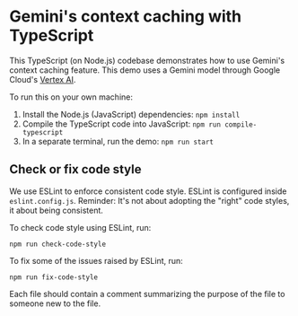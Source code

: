 # Gemini's context caching with TypeScript

This TypeScript (on Node.js) codebase demonstrates how to use Gemini's context caching feature. 
This demo uses a Gemini model through Google Cloud's [Vertex AI](https://cloud.google.com/vertex-ai).

To run this on your own machine:
1. Install the Node.js (JavaScript) dependencies: `npm install`
1. Compile the TypeScript code into JavaScript: `npm run compile-typescript`
1. In a separate terminal, run the demo: `npm run start`

## Check or fix code style

We use ESLint to enforce consistent code style.
ESLint is configured inside `eslint.config.js`.
Reminder: It's not about adopting the "right" code styles, it about being consistent.

To check code style using ESLint, run:
```
npm run check-code-style
```

To fix some of the issues raised by ESLint, run:
```
npm run fix-code-style
```

Each file should contain a comment summarizing the purpose of the file to someone new to the file.
